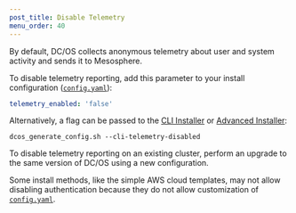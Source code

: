 ```yaml
---
post_title: Disable Telemetry
menu_order: 40
---
```


By default, DC/OS collects anonymous telemetry about user and system activity and sends it to Mesosphere.

To disable telemetry reporting, add this parameter to your install configuration ([`config.yaml`](/docs/1.10/installing/config/reference/)):

```yaml
telemetry_enabled: 'false'
```

Alternatively, a flag can be passed to the [CLI Installer](/docs/1.10/installing/cli-installer/) or [Advanced Installer](/docs/1.10/installing/advanced-installer/):

```
dcos_generate_config.sh --cli-telemetry-disabled
```

To disable telemetry reporting on an existing cluster, perform an upgrade to the same version of DC/OS using a new configuration.

Some install methods, like the simple AWS cloud templates, may not allow disabling authentication because they do not allow customization of [`config.yaml`](/docs/1.10/installing/config/reference/).
